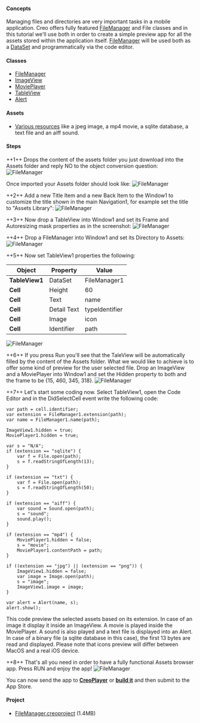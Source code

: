 #### Concepts
Managing files and directories are very important tasks in a mobile application. Creo offers fully featured [FileManager](../classes/FileManager.md) and File classes and in this tutorial we'll use both in order to create a simple preview app for all the assets stored within the application itself. [FileManager](../classes/FileManager.md) will be used both as a [DataSet](../classes/DataSet.md) and programmatically via the code editor.

#### Classes
* [FileManager](../classes/FileManager.md)
* [ImageView](../classes/ImageView.md)
* [MoviePlayer](../classes/MoviePlayer.md)
* [TableView](../classes/TableView.md)
* [Alert](../classes/Alert.md)

#### Assets
* [Various resources]({{github_raw_link}}/assets/filemananger_assets.zip) like a jpeg image, a mp4 movie, a sqlite database, a text file and an aiff sound.

#### Steps
++1++ Drops the content of the assets folder you just download into the Assets folder and reply NO to the object conversion question:
![FileManager](../images/tutorials/file-manager-2-2.png)

Once imported your Assets folder should look like:
![FileManager](../images/tutorials/file-manager-2-3.png)

++2++ Add a new Title Item and a new Back Item to the Window1 to customize the title shown in the main Navigation1, for example set the title to "Assets Library":
![FileManager](../images/tutorials/file-manager-2-4.png)

++3++ Now drop a TableView into Window1 and set its Frame and Autoresizing mask properties as in the screenshot:
![FileManager](../images/tutorials/file-manager-2-5.png)

++4++ Drop a FileManager into Window1 and set its Directory to Assets:
![FileManager](../images/tutorials/file-manager-2-6.png)

++5++ Now set TableView1 properties the following:

| Object | Property | Value |
| ---------- | --------- | --------- |
| **TableView1** | DataSet | FileManager1 |
| **Cell** | Height | 60 |
| **Cell** | Text | name |
| **Cell** | Detail Text | typeIdentifier |
| **Cell** | Image | icon |
| **Cell** | Identifier | path |

![FileManager](../images/tutorials/file-manager-2-7.png)

++6++ If you press Run you'll see that the TaleView will be automatically filled by the content of the Assets folder. What we would like to achieve is to offer some kind of preview for the user selected file.
Drop an ImageView and a MoviePlayer into Window1 and set the Hidden property to both and the frame to be {15, 460, 345, 318}.
![FileManager](../images/tutorials/file-manager-2-8.png)

++7++
Let's start some coding now. Select TableView1, open the Code Editor and in the DidSelectCell event write the following code:
```
var path = cell.identifier;
var extension = FileManager1.extension(path);
var name = FileManager1.name(path);

ImageView1.hidden = true;
MoviePlayer1.hidden = true;

var s = "N/A";
if (extension == "sqlite") {
	var f = File.open(path);
	s = f.readStringOfLength(13);
}

if (extension == "txt") {
	var f = File.open(path);
	s = f.readStringOfLength(50);
}

if (extension == "aiff") {
	var sound = Sound.open(path);
	s = "sound";
	sound.play();
}

if (extension == "mp4") {
	MoviePlayer1.hidden = false;
	s = "movie";
	MoviePlayer1.contentPath = path;
}

if ((extension == "jpg") || (extension == "png")) {
	ImageView1.hidden = false;
	var image = Image.open(path);
	s = "image";
	ImageView1.image = image;
}

var alert = Alert(name, s);
alert.show();
```

This code preview the selected assets based on its extension. In case of an image it display it inside an ImageView. A movie is played inside the MoviePlayer. A sound is also played and a text file is displayed into an Alert. In case of a binary file (a sqlite database in this case), the first 13 bytes are read and displayed.
Please note that icons preview will differ between MacOS and a real iOS device.

++8++ That's all you need in order to have a fully functional Assets browser app. Press RUN and enjoy the app!
![FileManager](../images/tutorials/file-manager-2-9.png)

You can now send the app to **[CreoPlayer](../creo/creoplayer.md)** or **[build it](../creo/build-your-app.md)** and then submit to the App Store.

#### Project
* [FileManager.creoproject]({{github_raw_link}}/assets/file-manager.zip) (1.4MB)
